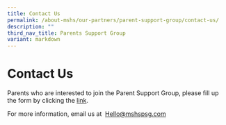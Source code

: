 ```yaml
---
title: Contact Us
permalink: /about-mshs/our-partners/parent-support-group/contact-us/
description: ""
third_nav_title: Parents Support Group
variant: markdown
---
```

# Contact Us

Parents who are interested to join the Parent Support Group, please fill up the form by clicking the&nbsp;[link](mshspsg.com).  
  
For more information, email us at
&nbsp;[Hello@mshspsg.com](Hello@mshspsg.com)